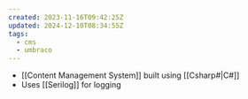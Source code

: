 ```yaml
---
created: 2023-11-16T09:42:25Z
updated: 2024-12-10T08:34:55Z
tags:
  - cms
  - umbraco
---
```

- [[Content Management System]] built using [[Csharp#|C#]]
- Uses [[Serilog]] for logging